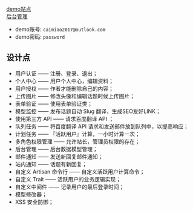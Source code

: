 <a href="http://desolate-coast-91118.herokuapp.com" target="_blank">demo站点</a>
<br>
<a href="http://desolate-coast-91118.herokuapp.com/admin" target="_blank">后台管理</a>
* demo账号: `caimiao2017@outlook.com`
* demo密码: `password`
## 设计点
* 用户认证 —— 注册、登录、退出；
* 个人中心 —— 用户个人中心，编辑资料；
* 用户授权 —— 作者才能删除自己的内容；
* 上传图片 —— 修改头像和编辑话题时候上传图片；
* 表单验证 —— 使用表单验证类；
* 模型监控 —— 发布话题自动 Slug 翻译，生成SEO友好LINK；
* 使用第三方 API —— 请求百度翻译 API ；
* 队列任务 —— 将百度翻译 API 请求和发送邮件放到队列中，以提高响应；
* 计划任务 —— 『活跃用户』计算，一小时计算一次；
* 多角色权限管理 —— 允许站长，管理员权限的存在；
* 后台管理 —— 后台数据模型管理；
* 邮件通知 —— 发送新回复邮件通知；
* 站内通知 —— 话题有新回复；
* 自定义 Artisan 命令行 —— 自定义活跃用户计算命令；
* 自定义 Trait —— 活跃用户的业务逻辑实现；
* 自定义中间件 —— 记录用户的最后登录时间；
* 模型修改器；
* XSS 安全防御；